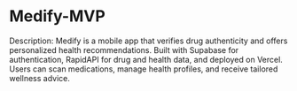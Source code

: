 # Medify-MVP
Description: Medify is a mobile app that verifies drug authenticity and offers personalized health recommendations. Built with Supabase for authentication, RapidAPI for drug and health data, and deployed on Vercel. Users can scan medications, manage health profiles, and receive tailored wellness advice.  
